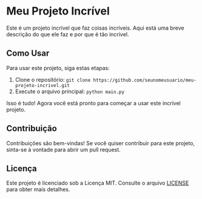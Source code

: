 # Meu Projeto Incrível

Este é um projeto incrível que faz coisas incríveis. Aqui está uma breve descrição do que ele faz e por que é tão incrível.

## Como Usar

Para usar este projeto, siga estas etapas:

1. Clone o repositório: `git clone https://github.com/seunomeusuario/meu-projeto-incrivel.git`
2. Execute o arquivo principal: `python main.py`

Isso é tudo! Agora você está pronto para começar a usar este incrível projeto.

## Contribuição

Contribuições são bem-vindas! Se você quiser contribuir para este projeto, sinta-se à vontade para abrir um pull request.

## Licença

Este projeto é licenciado sob a Licença MIT. Consulte o arquivo [LICENSE](LICENSE) para obter mais detalhes.
